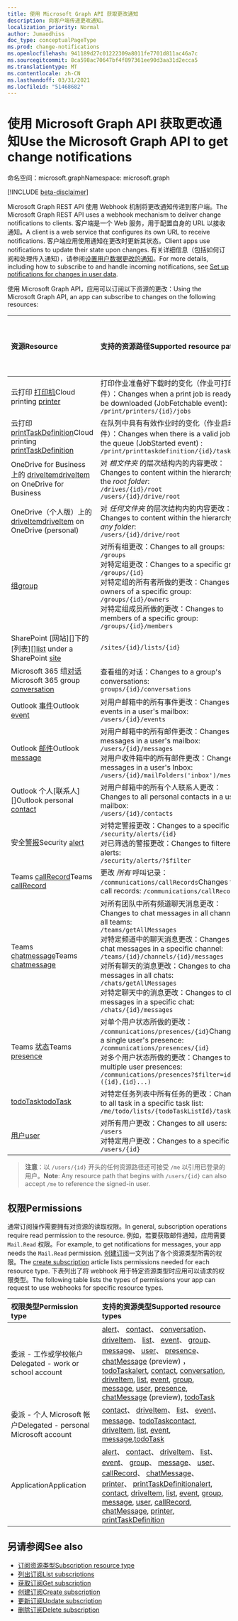```yaml
---
title: 使用 Microsoft Graph API 获取更改通知
description: 向客户端传递更改通知。
localization_priority: Normal
author: Jumaodhiss
doc_type: conceptualPageType
ms.prod: change-notifications
ms.openlocfilehash: 941189d27c01222309a8011fe7701d811ac46a7c
ms.sourcegitcommit: 8ca598ac70647bf4f897361ee90d3aa31d2ecca5
ms.translationtype: MT
ms.contentlocale: zh-CN
ms.lasthandoff: 03/31/2021
ms.locfileid: "51468682"
---
```

# <a name="use-the-microsoft-graph-api-to-get-change-notifications"></a><span data-ttu-id="e051c-103">使用 Microsoft Graph API 获取更改通知</span><span class="sxs-lookup"><span data-stu-id="e051c-103">Use the Microsoft Graph API to get change notifications</span></span>

<span data-ttu-id="e051c-104">命名空间：microsoft.graph</span><span class="sxs-lookup"><span data-stu-id="e051c-104">Namespace: microsoft.graph</span></span>

[!INCLUDE [beta-disclaimer](../../includes/beta-disclaimer.md)]

<span data-ttu-id="e051c-105">Microsoft Graph REST API 使用 Webhook 机制将更改通知传递到客户端。</span><span class="sxs-lookup"><span data-stu-id="e051c-105">The Microsoft Graph REST API uses a webhook mechanism to deliver change notifications to clients.</span></span> <span data-ttu-id="e051c-106">客户端是一个 Web 服务，用于配置自身的 URL 以接收通知。</span><span class="sxs-lookup"><span data-stu-id="e051c-106">A client is a web service that configures its own URL to receive notifications.</span></span> <span data-ttu-id="e051c-107">客户端应用使用通知在更改时更新其状态。</span><span class="sxs-lookup"><span data-stu-id="e051c-107">Client apps use notifications to update their state upon changes.</span></span> <span data-ttu-id="e051c-108">有关详细信息（包括如何订阅和处理传入通知），请参阅[设置用户数据更改的通知](/graph/webhooks)。</span><span class="sxs-lookup"><span data-stu-id="e051c-108">For more details, including how to subscribe to and handle incoming notifications, see [Set up notifications for changes in user data](/graph/webhooks).</span></span>

<span data-ttu-id="e051c-109">使用 Microsoft Graph API，应用可以订阅以下资源的更改：</span><span class="sxs-lookup"><span data-stu-id="e051c-109">Using the Microsoft Graph API, an app can subscribe to changes on the following resources:</span></span>

| <span data-ttu-id="e051c-110">**资源**</span><span class="sxs-lookup"><span data-stu-id="e051c-110">**Resource**</span></span> | <span data-ttu-id="e051c-111">**支持的资源路径**</span><span class="sxs-lookup"><span data-stu-id="e051c-111">**Supported resource paths**</span></span> | <span data-ttu-id="e051c-112">**可包含在通知中的资源数据**</span><span class="sxs-lookup"><span data-stu-id="e051c-112">**Resource data can be included in notifications**</span></span>                  |
|:----------------|:------------|:-----------------------------------------|
| <span data-ttu-id="e051c-113">云打印 [打印机][]</span><span class="sxs-lookup"><span data-stu-id="e051c-113">Cloud printing [printer][]</span></span> | <span data-ttu-id="e051c-114">打印作业准备好下载时的变化（作业可打印事件）：</span><span class="sxs-lookup"><span data-stu-id="e051c-114">Changes when a print job is ready to be downloaded (JobFetchable event):</span></span><br>`/print/printers/{id}/jobs` | <span data-ttu-id="e051c-115">不支持</span><span class="sxs-lookup"><span data-stu-id="e051c-115">No</span></span> |
| <span data-ttu-id="e051c-116">云打印 [printTaskDefinition][]</span><span class="sxs-lookup"><span data-stu-id="e051c-116">Cloud printing [printTaskDefinition][]</span></span> | <span data-ttu-id="e051c-117">在队列中具有有效作业时的变化（作业启动事件）：</span><span class="sxs-lookup"><span data-stu-id="e051c-117">Changes when there is a valid job in the queue (JobStarted event) :</span></span><br>`/print/printtaskdefinition/{id}/tasks` | <span data-ttu-id="e051c-118">否</span><span class="sxs-lookup"><span data-stu-id="e051c-118">No</span></span> |
| <span data-ttu-id="e051c-119">OneDrive for Business 上的 [driveItem][]</span><span class="sxs-lookup"><span data-stu-id="e051c-119">[driveItem][] on OneDrive for Business</span></span> | <span data-ttu-id="e051c-120">对 _根文件夹_ 的层次结构内的内容更改：</span><span class="sxs-lookup"><span data-stu-id="e051c-120">Changes to content within the hierarchy of the _root folder_:</span></span><br>`/drives/{id}/root`<br> `/users/{id}/drive/root` | <span data-ttu-id="e051c-121">否</span><span class="sxs-lookup"><span data-stu-id="e051c-121">No</span></span> |
| <span data-ttu-id="e051c-122">OneDrive（个人版）上的 [driveItem][]</span><span class="sxs-lookup"><span data-stu-id="e051c-122">[driveItem][] on OneDrive (personal)</span></span> | <span data-ttu-id="e051c-123">对 _任何文件夹_ 的层次结构内的内容更改：</span><span class="sxs-lookup"><span data-stu-id="e051c-123">Changes to content within the hierarchy of _any folder_:</span></span><br>`/users/{id}/drive/root` | <span data-ttu-id="e051c-124">否</span><span class="sxs-lookup"><span data-stu-id="e051c-124">No</span></span> |
| <span data-ttu-id="e051c-125">[组][]</span><span class="sxs-lookup"><span data-stu-id="e051c-125">[group][]</span></span> | <span data-ttu-id="e051c-126">对所有组更改：</span><span class="sxs-lookup"><span data-stu-id="e051c-126">Changes to all groups:</span></span><br>`/groups` <br><span data-ttu-id="e051c-127">对特定组更改：</span><span class="sxs-lookup"><span data-stu-id="e051c-127">Changes to a specific group:</span></span><br>`/groups/{id}`<br><span data-ttu-id="e051c-128">对特定组的所有者所做的更改：</span><span class="sxs-lookup"><span data-stu-id="e051c-128">Changes to owners of a specific group:</span></span><br>`/groups/{id}/owners`<br><span data-ttu-id="e051c-129">对特定组成员所做的更改：</span><span class="sxs-lookup"><span data-stu-id="e051c-129">Changes to members of a specific group:</span></span><br>`/groups/{id}/members` | <span data-ttu-id="e051c-130">否</span><span class="sxs-lookup"><span data-stu-id="e051c-130">No</span></span> |
| <span data-ttu-id="e051c-131">SharePoint [网站][]下的[列表][]</span><span class="sxs-lookup"><span data-stu-id="e051c-131">[list][] under a SharePoint [site][]</span></span> | `/sites/{id}/lists/{id}` | <span data-ttu-id="e051c-132">否</span><span class="sxs-lookup"><span data-stu-id="e051c-132">No</span></span> |
| <span data-ttu-id="e051c-133">Microsoft 365 组[对话][]</span><span class="sxs-lookup"><span data-stu-id="e051c-133">Microsoft 365 group [conversation][]</span></span> | <span data-ttu-id="e051c-134">查看组的对话：</span><span class="sxs-lookup"><span data-stu-id="e051c-134">Changes to a group's conversations:</span></span><br>`groups/{id}/conversations` | <span data-ttu-id="e051c-135">否</span><span class="sxs-lookup"><span data-stu-id="e051c-135">No</span></span> |
| <span data-ttu-id="e051c-136">Outlook [事件][]</span><span class="sxs-lookup"><span data-stu-id="e051c-136">Outlook [event][]</span></span> | <span data-ttu-id="e051c-137">对用户邮箱中的所有事件更改：</span><span class="sxs-lookup"><span data-stu-id="e051c-137">Changes to all events in a user's mailbox:</span></span><br>`/users/{id}/events` | <span data-ttu-id="e051c-138">否</span><span class="sxs-lookup"><span data-stu-id="e051c-138">No</span></span> |
| <span data-ttu-id="e051c-139">Outlook [邮件][]</span><span class="sxs-lookup"><span data-stu-id="e051c-139">Outlook [message][]</span></span> | <span data-ttu-id="e051c-140">对用户邮箱中的所有邮件更改：</span><span class="sxs-lookup"><span data-stu-id="e051c-140">Changes to all messages in a user's mailbox:</span></span> <br>`/users/{id}/messages`<br><span data-ttu-id="e051c-141">对用户收件箱中的所有邮件更改：</span><span class="sxs-lookup"><span data-stu-id="e051c-141">Changes to messages in a user's Inbox:</span></span><br>`/users/{id}/mailFolders('inbox')/messages` | <span data-ttu-id="e051c-142">否</span><span class="sxs-lookup"><span data-stu-id="e051c-142">No</span></span> |
| <span data-ttu-id="e051c-143">Outlook 个人[联系人][]</span><span class="sxs-lookup"><span data-stu-id="e051c-143">Outlook personal [contact][]</span></span> | <span data-ttu-id="e051c-144">对用户邮箱中的所有个人联系人更改：</span><span class="sxs-lookup"><span data-stu-id="e051c-144">Changes to all personal contacts in a user's mailbox:</span></span><br>`/users/{id}/contacts` | <span data-ttu-id="e051c-145">否</span><span class="sxs-lookup"><span data-stu-id="e051c-145">No</span></span> |
| <span data-ttu-id="e051c-146">安全[警报][]</span><span class="sxs-lookup"><span data-stu-id="e051c-146">Security [alert][]</span></span> | <span data-ttu-id="e051c-147">对特定警报更改：</span><span class="sxs-lookup"><span data-stu-id="e051c-147">Changes to a specific alert:</span></span><br>`/security/alerts/{id}` <br><span data-ttu-id="e051c-148">对已筛选的警报更改：</span><span class="sxs-lookup"><span data-stu-id="e051c-148">Changes to filtered alerts:</span></span><br> `/security/alerts/?$filter`| <span data-ttu-id="e051c-149">否</span><span class="sxs-lookup"><span data-stu-id="e051c-149">No</span></span> |
| <span data-ttu-id="e051c-150">Teams [callRecord][]</span><span class="sxs-lookup"><span data-stu-id="e051c-150">Teams [callRecord][]</span></span> | <span data-ttu-id="e051c-151">更改 _所有_ 呼叫记录： `/communications/callRecords`</span><span class="sxs-lookup"><span data-stu-id="e051c-151">Changes to _all_ call records: `/communications/callRecords`</span></span> | <span data-ttu-id="e051c-152">否</span><span class="sxs-lookup"><span data-stu-id="e051c-152">No</span></span> |
| <span data-ttu-id="e051c-153">Teams [chatmessage][]</span><span class="sxs-lookup"><span data-stu-id="e051c-153">Teams [chatmessage][]</span></span> | <span data-ttu-id="e051c-154">对所有团队中所有频道聊天消息更改：</span><span class="sxs-lookup"><span data-stu-id="e051c-154">Changes to chat messages in all channels in all teams:</span></span><br>`/teams/getAllMessages` <br><span data-ttu-id="e051c-155">对特定频道中的聊天消息更改：</span><span class="sxs-lookup"><span data-stu-id="e051c-155">Changes to chat messages in a specific channel:</span></span><br>`/teams/{id}/channels/{id}/messages`<br><span data-ttu-id="e051c-156">对所有聊天的消息更改：</span><span class="sxs-lookup"><span data-stu-id="e051c-156">Changes to chat messages in all chats:</span></span><br>`/chats/getAllMessages` <br><span data-ttu-id="e051c-157">对特定聊天中的消息更改：</span><span class="sxs-lookup"><span data-stu-id="e051c-157">Changes to chat messages in a specific chat:</span></span><br>`/chats/{id}/messages` | <span data-ttu-id="e051c-158">是</span><span class="sxs-lookup"><span data-stu-id="e051c-158">Yes</span></span> |
| <span data-ttu-id="e051c-159">Teams [状态][]</span><span class="sxs-lookup"><span data-stu-id="e051c-159">Teams [presence][]</span></span> | <span data-ttu-id="e051c-160">对单个用户状态所做的更改： `/communications/presences/{id}`</span><span class="sxs-lookup"><span data-stu-id="e051c-160">Changes to a single user's presence: `/communications/presences/{id}`</span></span> <br> <span data-ttu-id="e051c-161">对多个用户状态所做的更改：</span><span class="sxs-lookup"><span data-stu-id="e051c-161">Changes to multiple user presences:</span></span><br> `/communications/presences?$filter=id in ({id},{id}...)` | <span data-ttu-id="e051c-162">是</span><span class="sxs-lookup"><span data-stu-id="e051c-162">Yes</span></span> |
| <span data-ttu-id="e051c-163">[todoTask][]</span><span class="sxs-lookup"><span data-stu-id="e051c-163">[todoTask][]</span></span> | <span data-ttu-id="e051c-164">对特定任务列表中所有任务的更改：</span><span class="sxs-lookup"><span data-stu-id="e051c-164">Changes to all task in a specific task list:</span></span><br>`/me/todo/lists/{todoTaskListId}/tasks` | <span data-ttu-id="e051c-165">否</span><span class="sxs-lookup"><span data-stu-id="e051c-165">No</span></span> |
| <span data-ttu-id="e051c-166">[用户][]</span><span class="sxs-lookup"><span data-stu-id="e051c-166">[user][]</span></span> | <span data-ttu-id="e051c-167">对所有用户更改：</span><span class="sxs-lookup"><span data-stu-id="e051c-167">Changes to all users:</span></span><br>`/users` <br><span data-ttu-id="e051c-168">对特定用户更改：</span><span class="sxs-lookup"><span data-stu-id="e051c-168">Changes to a specific user:</span></span><br>`/users/{id}`| <span data-ttu-id="e051c-169">否</span><span class="sxs-lookup"><span data-stu-id="e051c-169">No</span></span> |


> <span data-ttu-id="e051c-170">**注意**：以 `/users/{id}` 开头的任何资源路径还可接受 `/me` 以引用已登录的用户。</span><span class="sxs-lookup"><span data-stu-id="e051c-170">**Note**: Any resource path that begins with `/users/{id}` can also accept `/me` to reference the signed-in user.</span></span>

## <a name="permissions"></a><span data-ttu-id="e051c-171">权限</span><span class="sxs-lookup"><span data-stu-id="e051c-171">Permissions</span></span>

<span data-ttu-id="e051c-172">通常订阅操作需要拥有对资源的读取权限。</span><span class="sxs-lookup"><span data-stu-id="e051c-172">In general, subscription operations require read permission to the resource.</span></span> <span data-ttu-id="e051c-173">例如，若要获取邮件通知，应用需要 `Mail.Read` 权限。</span><span class="sxs-lookup"><span data-stu-id="e051c-173">For example, to get notifications for messages, your app needs the `Mail.Read` permission.</span></span> <span data-ttu-id="e051c-174">[创建订阅](../api/subscription-post-subscriptions.md)一文列出了各个资源类型所需的权限。</span><span class="sxs-lookup"><span data-stu-id="e051c-174">The [create subscription](../api/subscription-post-subscriptions.md) article lists permissions needed for each resource type.</span></span> <span data-ttu-id="e051c-175">下表列出了将 webhook 用于特定资源类型时应用可以请求的权限类型。</span><span class="sxs-lookup"><span data-stu-id="e051c-175">The following table lists the types of permissions your app can request to use webhooks for specific resource types.</span></span>

| <span data-ttu-id="e051c-176">权限类型</span><span class="sxs-lookup"><span data-stu-id="e051c-176">Permission type</span></span>                        | <span data-ttu-id="e051c-177">支持的资源类型</span><span class="sxs-lookup"><span data-stu-id="e051c-177">Supported resource types</span></span>                                                      |
| :------------------------------------- | :------------------------------------------------------------------------------------ |
| <span data-ttu-id="e051c-178">委派 - 工作或学校帐户</span><span class="sxs-lookup"><span data-stu-id="e051c-178">Delegated - work or school account</span></span>     | <span data-ttu-id="e051c-179">[alert][]、 [contact][]、 [conversation][]、 [driveItem][]、 [list][]、 [event][]、 [group][]、 [message][]、 [user][]、 [presence][]、 [chatMessage][] (preview) ， [todoTask][]</span><span class="sxs-lookup"><span data-stu-id="e051c-179">[alert][], [contact][], [conversation][], [driveItem][], [list][], [event][], [group][], [message][], [user][], [presence][], [chatMessage][] (preview), [todoTask][]</span></span> |
| <span data-ttu-id="e051c-180">委派 - 个人 Microsoft 帐户</span><span class="sxs-lookup"><span data-stu-id="e051c-180">Delegated - personal Microsoft account</span></span> | <span data-ttu-id="e051c-181">[contact][]、 [driveItem][]、 [list][]、 [event][]、 [message][]、[todoTask][]</span><span class="sxs-lookup"><span data-stu-id="e051c-181">[contact][], [driveItem][], [list][], [event][], [message][],[todoTask][]</span></span>                                     |
| <span data-ttu-id="e051c-182">Application</span><span class="sxs-lookup"><span data-stu-id="e051c-182">Application</span></span>                            | <span data-ttu-id="e051c-183">[alert][]、 [contact][]、 [driveItem][]、 [list][]、 [event][]、 [group][]、 [message][]、 [user][]、 [callRecord][]、 [chatMessage][]、 [printer][]、 [printTaskDefinition][]</span><span class="sxs-lookup"><span data-stu-id="e051c-183">[alert][], [contact][], [driveItem][], [list][], [event][], [group][], [message][], [user][], [callRecord][], [chatMessage][], [printer][], [printTaskDefinition][]</span></span>|

## <a name="see-also"></a><span data-ttu-id="e051c-184">另请参阅</span><span class="sxs-lookup"><span data-stu-id="e051c-184">See also</span></span>

- [<span data-ttu-id="e051c-185">订阅资源类型</span><span class="sxs-lookup"><span data-stu-id="e051c-185">Subscription resource type</span></span>](subscription.md)
- [<span data-ttu-id="e051c-186">列出订阅</span><span class="sxs-lookup"><span data-stu-id="e051c-186">List subscriptions</span></span>](../api/subscription-list.md)
- [<span data-ttu-id="e051c-187">获取订阅</span><span class="sxs-lookup"><span data-stu-id="e051c-187">Get subscription</span></span>](../api/subscription-get.md)
- [<span data-ttu-id="e051c-188">创建订阅</span><span class="sxs-lookup"><span data-stu-id="e051c-188">Create subscription</span></span>](../api/subscription-post-subscriptions.md)
- [<span data-ttu-id="e051c-189">更新订阅</span><span class="sxs-lookup"><span data-stu-id="e051c-189">Update subscription</span></span>](../api/subscription-update.md)
- [<span data-ttu-id="e051c-190">删除订阅</span><span class="sxs-lookup"><span data-stu-id="e051c-190">Delete subscription</span></span>](../api/subscription-delete.md)

[chatMessage]: ./chatmessage.md
[contact]: ./contact.md
[对话]: ./conversation.md
[conversation]: ./conversation.md
[driveItem]: ./driveitem.md
[list]: ./list.md
[site]: ./site.md
[事件]: ./event.md
[event]: ./event.md
[组]: ./group.md
[group]: ./group.md
[邮件]: ./message.md
[message]: ./message.md
[用户]: ./user.md
[user]: ./user.md
[callRecord]: ./callrecords-callrecord.md
[警报]: ./alert.md
[alert]: ./alert.md
[状态]: ./presence.md
[presence]: ./presence.md
[打印机]: ./printer.md
[printer]: ./printer.md
[printTaskDefinition]: ./printtaskdefinition.md
[todoTask]: ./todoTask.md

